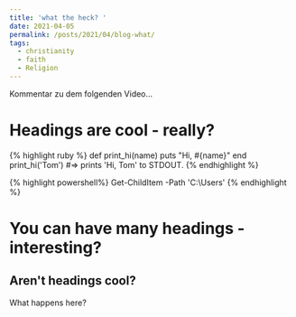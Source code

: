 ```yaml
---
title: 'what the heck? '
date: 2021-04-05
permalink: /posts/2021/04/blog-what/
tags:
  - christianity
  - faith
  - Religion
---
```


Kommentar zu dem folgenden Video... 

Headings are cool - really?
======
{% highlight ruby %}
def print_hi(name)
  puts "Hi, #{name}"
end
print_hi('Tom')
#=> prints 'Hi, Tom' to STDOUT.
{% endhighlight %}

{% highlight powershell%}
Get-ChildItem -Path 'C:\Users\'
{% endhighlight %}

You can have many headings - interesting?
======

Aren't headings cool?
------

What happens here?